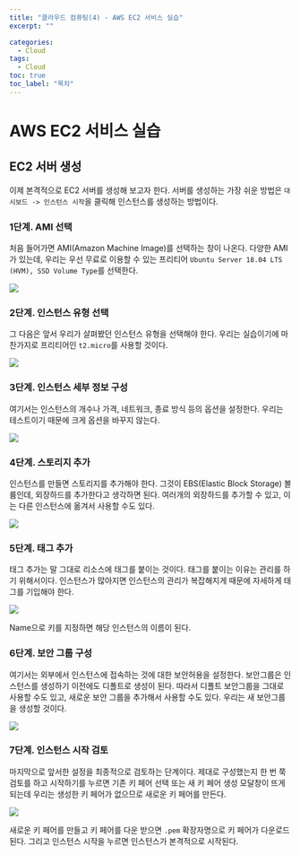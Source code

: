 ```yaml
---
title: "클라우드 컴퓨팅(4) - AWS EC2 서비스 실습"
excerpt: ""

categories:
  - Cloud
tags:
  - Cloud
toc: true
toc_label: "목차"
---
```


# AWS EC2 서비스 실습

## EC2 서버 생성

이제 본격적으로 EC2 서버를 생성해 보고자 한다. 서버를 생성하는 가장 쉬운 방법은 `대시보드 -> 인스턴스 시작`을 클릭해 인스턴스를 생성하는 방법이다. 

### 1단계. AMI 선택

처음 들어가면 AMI(Amazon Machine Image)를 선택하는 창이 나온다. 다양한 AMI가 있는데, 우리는 우선 무료로 이용할 수 있는 프리티어 `Ubuntu Server 18.04 LTS (HVM), SSD Volume Type`를 선택한다.

<img src="https://drive.google.com/uc?export=view&id=1yG0W01rhdC1SRsBjEFe9-gYIX6M1SSmz">

### 2단계. 인스턴스 유형 선택

그 다음은 앞서 우리가 살펴봤던 인스턴스 유형을 선택해야 한다. 우리는 실습이기에 마찬가지로 프리티어인 `t2.micro`를 사용할 것이다. 

<img src="https://drive.google.com/uc?export=view&id=1DTo4CnueEHx1KJGTtxSXVQygtfKldN8O">

### 3단계. 인스턴스 세부 정보 구성

여기서는 인스턴스의 개수나 가격, 네트워크, 종료 방식 등의 옵션을 설정한다. 우리는 테스트이기 때문에 크게 옵션을 바꾸지 않는다.

<img src="https://drive.google.com/uc?export=view&id=1Z1Q6w-iesLZZ6Q6uerunh39crv0DbvJg">

### 4단계. 스토리지 추가

인스턴스를 만들면 스토리지를 추가해야 한다. 그것이 EBS(Elastic Block Storage) 볼륨인데, 외장하드를 추가한다고 생각하면 된다. 여러개의 외장하드를 추가할 수 있고, 이는 다른 인스턴스에 옮겨서 사용할 수도 있다. 

<img src="https://drive.google.com/uc?export=view&id=1IrmHA5irzH1W_zJN8hby2P-F89PwLzGK">

### 5단계. 태그 추가

태그 추가는 말 그대로 리소스에 태그를 붙이는 것이다. 태그를 붙이는 이유는 관리를 하기 위해서이다. 인스턴스가 많아지면 인스턴스의 관리가 복잡해지게 때문에 자세하게 태그를 기입해야 한다.

<img src="https://drive.google.com/uc?export=view&id=17lAiPqExqsWl3dyBGAcoaFNaakwd1ck3">

Name으로 키를 지정하면 해당 인스턴스의 이름이 된다.

### 6단계. 보안 그룹 구성

여기서는 외부에서 인스턴스에 접속하는 것에 대한 보안허용을 설정한다. 보안그룹은 인스턴스를 생성하기 이전에도 디폴트로 생성이 된다. 따라서 디폴트 보안그룹을 그대로 사용할 수도 있고, 새로운 보안 그룹을 추가해서 사용할 수도 있다. 우리는 새 보안그룹을 생성할 것이다.

<img src="https://drive.google.com/uc?export=view&id=1KUkK7FwNcOD1kmOVSUSdLHiqGQ13X4xq">

### 7단계. 인스턴스 시작 검토

마지막으로 앞서한 설정을 최종적으로 검토하는 단계이다. 제대로 구성했는지 한 번 쭉 검토를 하고 시작하기를 누르면 기존 키 페어 선택 또는 새 키 페어 생성 모달창이 뜨게 되는데 우리는 생성한 키 페어가 없으므로 새로운 키 페어를 만든다. 

<img src="https://drive.google.com/uc?export=view&id=1NBZavfm_OFS9WmghwylYEoLJqU6DnhsN">

새로운 키 페어를 만들고 키 페어를 다운 받으면 `.pem` 확장자명으로 키 페어가 다운로드 된다. 그리고 인스턴스 시작을 누르면 인스턴스가 본격적으로 시작된다.